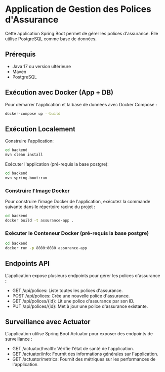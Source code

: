 # Application de Gestion des Polices d'Assurance

Cette application Spring Boot permet de gérer les polices d'assurance. Elle utilise PostgreSQL comme base de données.

## Prérequis

- Java 17 ou version ultérieure
- Maven
- PostgreSQL

## Exécution avec Docker (App + DB)

Pour démarrer l'application et la base de données avec Docker Compose :

```bash
docker-compose up --build
```

## Exécution Localement
Construire l'application:
```bash
cd backend
mvn clean install
```
Exécuter l'application (pré-requis la base postgre):
```bash
cd backend
mvn spring-boot:run
```

### Construire l'Image Docker 

Pour construire l'image Docker de l'application, exécutez la commande suivante dans le répertoire racine du projet :

```bash
cd backend
docker build -t assurance-app .
```

### Exécuter le Conteneur Docker (pré-requis la base postgre)

```bash
cd backend
docker run -p 8080:8080 assurance-app
```

## Endpoints API

L'application expose plusieurs endpoints pour gérer les polices d'assurance :
- GET /api/polices: Liste toutes les polices d'assurance.
- POST /api/polices: Crée une nouvelle police d'assurance.
- GET /api/polices/{id}: Lit une police d'assurance par son ID.
- PUT /api/polices/{id}: Met à jour une police d'assurance existante.

## Surveillance avec Actuator

L'application utilise Spring Boot Actuator pour exposer des endpoints de surveillance :
- GET /actuator/health: Vérifie l'état de santé de l'application.
- GET /actuator/info: Fournit des informations générales sur l'application.
- GET /actuator/metrics: Fournit des métriques sur les performances de l'application.

